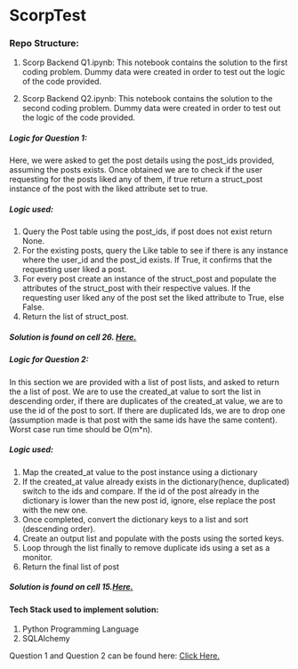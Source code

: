 # ScorpTest

### Repo Structure:
1) Scorp Backend Q1.ipynb: This notebook contains the solution to the first coding problem. Dummy data were created in order to test out the logic of the code provided.

2) Scorp Backend Q2.ipynb: This notebook contains the solution to the second coding problem. Dummy data were created in order to test out the logic of the code provided.

##### Logic for Question 1:

Here, we were asked to get the post details using the post_ids provided, assuming the posts exists. Once obtained we are to check if the user requesting for the posts liked any of them, if true return a struct_post instance of the post with the liked attribute set to true.

##### Logic used:
1) Query the Post table using the post_ids, if post does not exist return None.
2) For the existing posts, query the Like table to see if there is any instance where the user_id and the post_id exists. If True, it confirms that the requesting user liked a post.
3) For every post create an instance of the struct_post and populate the attributes of the struct_post with their respective values. If the requesting user liked any of the post set the liked attribute to True, else False.
4) Return the list of struct_post.

##### Solution is found on cell 26. [Here.](https://github.com/kene111/ScorpTest/blob/main/Scorp%20Backend%20Q1.ipynb)


##### Logic for Question 2:

In this section we are provided with a list of post lists, and asked to return the a list of post. We are to use the created_at value to sort the list in descending order, if there are duplicates of the created_at value, we are to use the id of the post to sort. If there are duplicated Ids, we are to drop one (assumption made is that post with the 
same ids have the same content). Worst case run time should be O(m*n).

##### Logic used:
1) Map the created_at value to the post instance using a dictionary
2) If the created_at value already exists in the dictionary(hence, duplicated) switch to the ids and compare. If the id of the post already in the dictionary is lower 
than the new post id, ignore, else replace the post with the new one.
3) Once completed, convert the dictionary keys to a list and sort (descending order).
4) Create an output list and populate with the posts using the sorted keys.
5) Loop through the list finally to remove duplicate ids using a set as a monitor.
6) Return the final list of post

##### Solution is found on cell 15.[Here.](https://github.com/kene111/ScorpTest/blob/main/Scorp%20Backend%20Q2.ipynb)


#### Tech Stack used to implement solution:
1) Python Programming Language
2) SQLAlchemy


Question 1 and Question 2 can be found here: [Click Here.](https://docs.google.com/document/d/1AA7IxfXNK6xQh5uUBn3qGRC8kUI5FTalPa47hxN370Y/edit)




